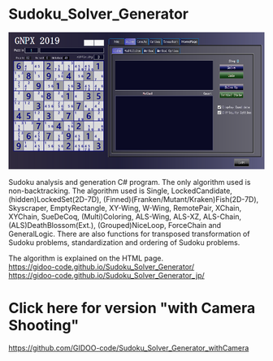 # Sudoku_Solver_Generator
![GNPX](/images/GNPX_start.PNG)

 Sudoku analysis and generation C# program.
 The only algorithm used is non-backtracking.
 The algorithm used is
   Single, LockedCandidate, (hidden)LockedSet(2D-7D),
   (Finned)(Franken/Mutant/Kraken)Fish(2D-7D),
   Skyscraper, EmptyRectangle, XY-Wing, W-Wing, RemotePair, XChain, XYChain,
   SueDeCoq, (Multi)Coloring,
   ALS-Wing, ALS-XZ, ALS-Chain,
   (ALS)DeathBlossom(Ext.), (Grouped)NiceLoop, ForceChain and
   GeneralLogic. 
There are also functions for transposed transformation of Sudoku problems, standardization and ordering of Sudoku problems.  

The algorithm is explained on the HTML page.  
https://gidoo-code.github.io/Sudoku_Solver_Generator/  
https://gidoo-code.github.io/Sudoku_Solver_Generator_jp/

# Click here for version "with Camera Shooting"
https://github.com/GIDOO-code/Sudoku_Solver_Generator_withCamera
